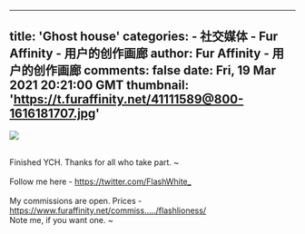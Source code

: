
---
title: 'Ghost house'
categories: 
    - 社交媒体
    - Fur Affinity - 用户的创作画廊
author: Fur Affinity - 用户的创作画廊
comments: false
date: Fri, 19 Mar 2021 20:21:00 GMT
thumbnail: 'https://t.furaffinity.net/41111589@800-1616181707.jpg'
---

<div>   
<a href="https://sfw.furaffinity.net/view/41111589/"><img src="https://t.furaffinity.net/41111589@800-1616181707.jpg" referrerpolicy="no-referrer"></a><br><br><p>Finished YCH. Thanks for all who take part. ~<br>
<br>
Follow me here - <a href="https://twitter.com/FlashWhite_" title="https://twitter.com/FlashWhite_" class="auto_link">https://twitter.com/FlashWhite_</a><br>
<br>
My commissions are open. Prices - <a href="https://www.furaffinity.net/commissions/flashlioness/" title="https://www.furaffinity.net/commissions/flashlioness/" class="auto_link auto_link_shortened">https://www.furaffinity.net/commiss...../flashlioness/</a><br>
Note me, if you want one. ~</p>  
</div>
            